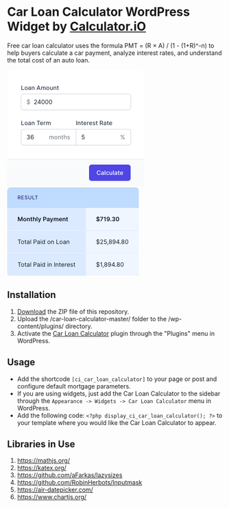 # Car Loan Calculator WordPress Widget by [Calculator.iO](https://www.calculator.io/ "Calculator.iO Homepage")

Free car loan calculator uses the formula PMT = (R × A) / (1 - (1+R)^-n) to help buyers calculate a car payment, analyze interest rates, and understand the total cost of an auto loan.

![Car Loan Calculator Input Form](/assets/images/screenshot-1.png "Car Loan Calculator Input Form")
![Car Loan Calculator Calculation Results](/assets/images/screenshot-2.png "Car Loan Calculator Calculation Results")

## Installation

1. [Download](https://github.com/pub-calculator-io/age-calculator/archive/refs/heads/master.zip) the ZIP file of this repository.
2. Upload the /car-loan-calculator-master/ folder to the /wp-content/plugins/ directory.
3. Activate the [Car Loan Calculator](https://www.calculator.io/car-loan-calculator/ "Car Loan Calculator Homepage") plugin through the "Plugins" menu in WordPress.

## Usage
* Add the shortcode `[ci_car_loan_calculator]` to your page or post and configure default mortgage parameters.
* If you are using widgets, just add the Car Loan Calculator to the sidebar through the `Appearance -> Widgets -> Car Loan Calculator` menu in WordPress.
* Add the following code: `<?php display_ci_car_loan_calculator(); ?>` to your template where you would like the Car Loan Calculator to appear.

## Libraries in Use
1. https://mathjs.org/
2. https://katex.org/
3. https://github.com/aFarkas/lazysizes
4. https://github.com/RobinHerbots/Inputmask
5. https://air-datepicker.com/
6. https://www.chartjs.org/
